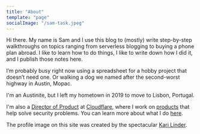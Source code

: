 ```yaml
---
title: "About"
template: "page"
socialImage: "/sam-task.jpeg"
---
```


Hi there. My name is Sam and I use this blog to (mostly) write step-by-step walkthroughs on topics ranging from serverless blogging to buying a phone plan abroad. I like to learn how to do things, I like to write down how I did it, and I publish those notes here.

I’m probably busy right now using a spreadsheet for a hobby project that doesn’t need one. Or walking a dog we named after the second-worst highway in Austin, Mopac.

I'm an Austinite, but I left my hometown in 2019 to move to Lisbon, Portugal.

I'm also a [Director of Product](https://www.linkedin.com/in/samrhea/) at [Cloudflare](https://www.cloudflare.com/), where I work on [products](https://teams.cloudflare.com/) that help solve security problems. You can learn more about what I do [here](https://blog.samrhea.com/pages/at-cloudflare).

The profile image on this site was created by the spectacular [Kari Linder](https://twitter.com/kkblinder?s=20).